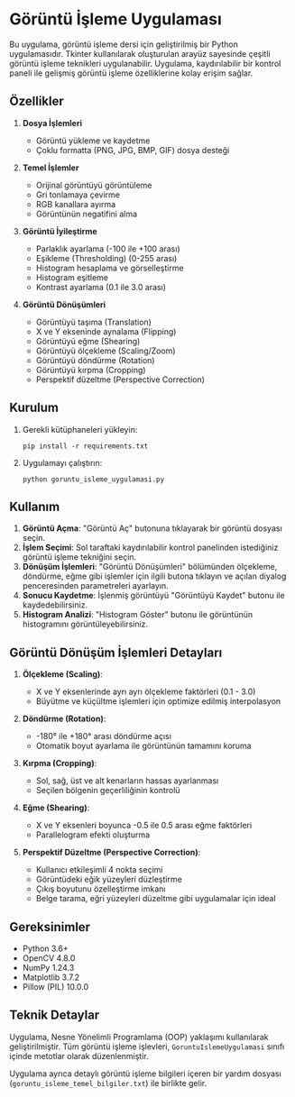 # Görüntü İşleme Uygulaması

Bu uygulama, görüntü işleme dersi için geliştirilmiş bir Python uygulamasıdır. Tkinter kullanılarak oluşturulan arayüz sayesinde çeşitli görüntü işleme teknikleri uygulanabilir. Uygulama, kaydırılabilir bir kontrol paneli ile gelişmiş görüntü işleme özelliklerine kolay erişim sağlar.

## Özellikler

1. **Dosya İşlemleri**
   - Görüntü yükleme ve kaydetme
   - Çoklu formatta (PNG, JPG, BMP, GIF) dosya desteği

2. **Temel İşlemler**
   - Orijinal görüntüyü görüntüleme
   - Gri tonlamaya çevirme
   - RGB kanallara ayırma
   - Görüntünün negatifini alma

3. **Görüntü İyileştirme**
   - Parlaklık ayarlama (-100 ile +100 arası)
   - Eşikleme (Thresholding) (0-255 arası)
   - Histogram hesaplama ve görselleştirme
   - Histogram eşitleme
   - Kontrast ayarlama (0.1 ile 3.0 arası)

4. **Görüntü Dönüşümleri**
   - Görüntüyü taşıma (Translation)
   - X ve Y ekseninde aynalama (Flipping)
   - Görüntüyü eğme (Shearing)
   - Görüntüyü ölçekleme (Scaling/Zoom)
   - Görüntüyü döndürme (Rotation)
   - Görüntüyü kırpma (Cropping)
   - Perspektif düzeltme (Perspective Correction)

## Kurulum

1. Gerekli kütüphaneleri yükleyin:
   ```
   pip install -r requirements.txt
   ```

2. Uygulamayı çalıştırın:
   ```
   python goruntu_isleme_uygulamasi.py
   ```

## Kullanım

1. **Görüntü Açma**: "Görüntü Aç" butonuna tıklayarak bir görüntü dosyası seçin.
2. **İşlem Seçimi**: Sol taraftaki kaydırılabilir kontrol panelinden istediğiniz görüntü işleme tekniğini seçin.
3. **Dönüşüm İşlemleri**: "Görüntü Dönüşümleri" bölümünden ölçekleme, döndürme, eğme gibi işlemler için ilgili butona tıklayın ve açılan diyalog penceresinden parametreleri ayarlayın.
4. **Sonucu Kaydetme**: İşlenmiş görüntüyü "Görüntüyü Kaydet" butonu ile kaydedebilirsiniz.
5. **Histogram Analizi**: "Histogram Göster" butonu ile görüntünün histogramını görüntüleyebilirsiniz.

## Görüntü Dönüşüm İşlemleri Detayları

1. **Ölçekleme (Scaling)**:
   - X ve Y eksenlerinde ayrı ayrı ölçekleme faktörleri (0.1 - 3.0)
   - Büyütme ve küçültme işlemleri için optimize edilmiş interpolasyon

2. **Döndürme (Rotation)**:
   - -180° ile +180° arası döndürme açısı
   - Otomatik boyut ayarlama ile görüntünün tamamını koruma

3. **Kırpma (Cropping)**:
   - Sol, sağ, üst ve alt kenarların hassas ayarlanması
   - Seçilen bölgenin geçerliliğinin kontrolü

4. **Eğme (Shearing)**:
   - X ve Y eksenleri boyunca -0.5 ile 0.5 arası eğme faktörleri
   - Parallelogram efekti oluşturma

5. **Perspektif Düzeltme (Perspective Correction)**:
   - Kullanıcı etkileşimli 4 nokta seçimi
   - Görüntüdeki eğik yüzeyleri düzleştirme
   - Çıkış boyutunu özelleştirme imkanı
   - Belge tarama, eğri yüzeyleri düzeltme gibi uygulamalar için ideal

## Gereksinimler

- Python 3.6+
- OpenCV 4.8.0
- NumPy 1.24.3
- Matplotlib 3.7.2
- Pillow (PIL) 10.0.0

## Teknik Detaylar

Uygulama, Nesne Yönelimli Programlama (OOP) yaklaşımı kullanılarak geliştirilmiştir. Tüm görüntü işleme işlevleri, `GoruntuIslemeUygulamasi` sınıfı içinde metotlar olarak düzenlenmiştir.

Uygulama ayrıca detaylı görüntü işleme bilgileri içeren bir yardım dosyası (`goruntu_isleme_temel_bilgiler.txt`) ile birlikte gelir. 